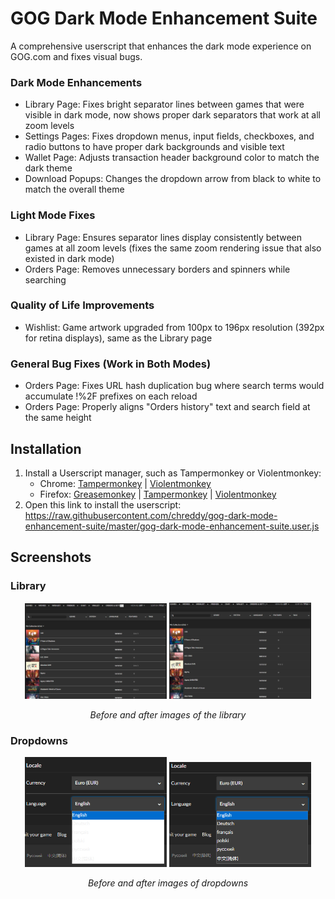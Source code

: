 # GOG Dark Mode Enhancement Suite
A comprehensive userscript that enhances the dark mode experience on GOG.com and fixes visual bugs.

### Dark Mode Enhancements
- Library Page: Fixes bright separator lines between games that were visible in dark mode, now shows proper dark separators that work at all zoom levels  
- Settings Pages: Fixes dropdown menus, input fields, checkboxes, and radio buttons to have proper dark backgrounds and visible text  
- Wallet Page: Adjusts transaction header background color to match the dark theme  
- Download Popups: Changes the dropdown arrow from black to white to match the overall theme

### Light Mode Fixes
- Library Page: Ensures separator lines display consistently between games at all zoom levels (fixes the same zoom rendering issue that also existed in dark mode)  
- Orders Page: Removes unnecessary borders and spinners while searching

### Quality of Life Improvements
- Wishlist: Game artwork upgraded from 100px to 196px resolution (392px for retina displays), same as the Library page

### General Bug Fixes (Work in Both Modes)
- Orders Page: Fixes URL hash duplication bug where search terms would accumulate !%2F prefixes on each reload  
- Orders Page: Properly aligns "Orders history" text and search field at the same height

## Installation
1) Install a Userscript manager, such as Tampermonkey or Violentmonkey:
    * Chrome: [Tampermonkey](https://chrome.google.com/webstore/detail/tampermonkey/dhdgffkkebhmkfjojejmpbldmpobfkfo) | [Violentmonkey](https://chrome.google.com/webstore/detail/violentmonkey/jinjaccalgkegednnccohejagnlnfdag)
    * Firefox: [Greasemonkey](https://addons.mozilla.org/en-US/firefox/addon/greasemonkey/) | [Tampermonkey](https://addons.mozilla.org/en-US/firefox/addon/tampermonkey/) | [Violentmonkey](https://addons.mozilla.org/en-US/firefox/addon/violentmonkey/)
2) Open this link to install the userscript: https://raw.githubusercontent.com/chreddy/gog-dark-mode-enhancement-suite/master/gog-dark-mode-enhancement-suite.user.js

## Screenshots
### Library

<p align="center">
   <img src="img/library-before.png" width="45%">
   <img src="img/library-after.png" width="45%">
</p>
<p align="center">
  <i>Before and after images of the library</i>
</p>

### Dropdowns
<p align="center">
   <img src="img/dropdown-before.png" width="45%">
   <img src="img/dropdown-after.png" width="45%">
</p>
<p align="center">
  <i>Before and after images of dropdowns</i>
</p>

